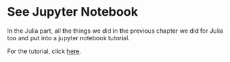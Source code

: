 # See Jupyter Notebook

In the Julia part, all the things we did in the previous chapter we did for Julia too and put into a jupyter notebook tutorial.

For the tutorial, click [here](newton_raphson.ipynb).
